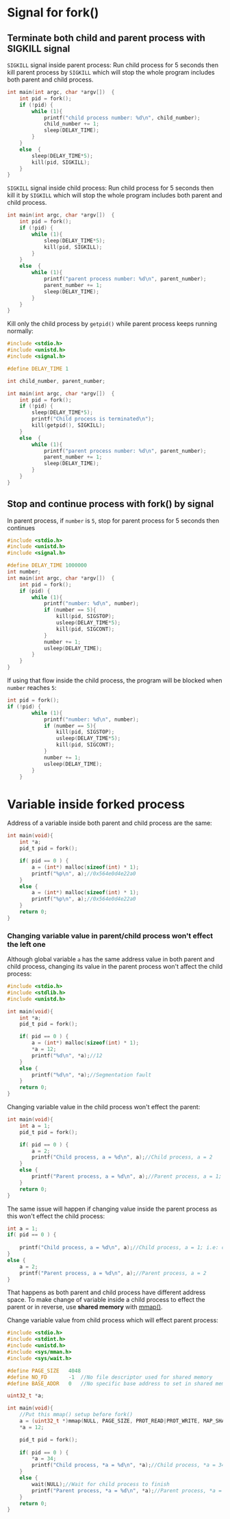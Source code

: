 # Signal for fork()

## Terminate both child and parent process with SIGKILL signal

``SIGKILL`` signal inside parent process: Run child process for 5 seconds then kill parent process by ``SIGKILL``  which will stop the whole program includes both parent and child process.

```c
int main(int argc, char *argv[])  {
	int pid = fork();
	if (!pid) {
        while (1){
            printf("child process number: %d\n", child_number);
            child_number += 1;
            sleep(DELAY_TIME);
        }
    } 
	else  {
        sleep(DELAY_TIME*5);
        kill(pid, SIGKILL);
    }
}
```

``SIGKILL`` signal inside child process: Run child process for 5 seconds then kill it by ``SIGKILL``  which will stop the whole program includes both parent and child process.
 
```c
int main(int argc, char *argv[])  {
	int pid = fork();
	if (!pid) {
        while (1){
            sleep(DELAY_TIME*5);
            kill(pid, SIGKILL);
        }
    } 
	else  {
        while (1){
            printf("parent process number: %d\n", parent_number);
            parent_number += 1;
            sleep(DELAY_TIME);
        }
    }
}
```

Kill only the child process by ``getpid()`` while parent process keeps running normally:

```c
#include <stdio.h>
#include <unistd.h>
#include <signal.h>   

#define DELAY_TIME 1

int child_number, parent_number;

int main(int argc, char *argv[])  {
	int pid = fork();
	if (!pid) {
		sleep(DELAY_TIME*5);
		printf("Child process is terminated\n");
		kill(getpid(), SIGKILL);
    } 
	else  {
        while (1){
            printf("parent process number: %d\n", parent_number);
            parent_number += 1;
            sleep(DELAY_TIME);
        }
    }
}
```

## Stop and continue process with fork() by signal

In parent process, if ``number`` is ``5``, stop for parent process for 5 seconds then continues

```c
#include <stdio.h>
#include <unistd.h>
#include <signal.h>   

#define DELAY_TIME 1000000
int number;
int main(int argc, char *argv[])  {
	int pid = fork();
	if (pid) {
        while (1){
            printf("number: %d\n", number);
            if (number == 5){
                kill(pid, SIGSTOP);
                usleep(DELAY_TIME*5);
                kill(pid, SIGCONT);
            } 
            number += 1;
            usleep(DELAY_TIME);
        }
    }
}
```
If using that flow inside the child process, the program will be blocked when ``number`` reaches ``5``:

```c
int pid = fork();
if (!pid) {
        while (1){
            printf("number: %d\n", number);
            if (number == 5){
                kill(pid, SIGSTOP);
                usleep(DELAY_TIME*5);
                kill(pid, SIGCONT);
            } 
            number += 1;
            usleep(DELAY_TIME);
        }
    }
```

# Variable inside forked process

Address of a variable inside both parent and child process are the same:

```c
int main(void){
    int *a;
    pid_t pid = fork();

    if( pid == 0 ) {
        a = (int*) malloc(sizeof(int) * 1);
        printf("%p\n", a);//0x564e0d4e22a0
    }
    else {
        a = (int*) malloc(sizeof(int) * 1);
        printf("%p\n", a);//0x564e0d4e22a0
    }
    return 0;
}
```

### Changing variable value in parent/child process won't effect the left one

Although global variable ``a`` has the same address value in both parent and child process, changing its value in the parent process won't affect the child process:

```c
#include <stdio.h>
#include <stdlib.h>
#include <unistd.h>

int main(void){
    int *a;
    pid_t pid = fork();

    if( pid == 0 ) {
        a = (int*) malloc(sizeof(int) * 1);
        *a = 12;
        printf("%d\n", *a);//12
    }
    else {
        printf("%d\n", *a);//Segmentation fault
    }
    return 0;
}
```

Changing variable value in the child process won't effect the parent:

```c
int main(void){
    int a = 1;
    pid_t pid = fork();

    if( pid == 0 ) {
        a = 2;
        printf("Child process, a = %d\n", a);//Child process, a = 2
    }
    else {
        printf("Parent process, a = %d\n", a);//Parent process, a = 1; i.e: can't be changed by the child process
    }
    return 0;
}
```

The same issue will happen if changing value inside the parent process as this won't effect the child process:

```c
int a = 1;
if( pid == 0 ) {
    
    printf("Child process, a = %d\n", a);//Child process, a = 1; i.e: can't be changed by the parent process
}
else {
    a = 2;
    printf("Parent process, a = %d\n", a);//Parent process, a = 2
}
```

That happens as both parent and child process have different address space. To make change of variable inside a child process to effect the parent or in reverse, use **shared memory** with [mmap()](https://github.com/TranPhucVinh/C/blob/master/Physical%20layer/Memory/Virtual%20memory.md#mmap).

Change variable value from child process which will effect parent process:

```c
#include <stdio.h>
#include <stdint.h>
#include <unistd.h>
#include <sys/mman.h>
#include <sys/wait.h>

#define PAGE_SIZE   4048
#define NO_FD       -1  //No file descriptor used for shared memory
#define BASE_ADDR   0   //No specific base address to set in shared memory

uint32_t *a;

int main(void){
	//Put this mmap() setup before fork()
	a = (uint32_t *)mmap(NULL, PAGE_SIZE, PROT_READ|PROT_WRITE, MAP_SHARED|MAP_ANONYMOUS, NO_FD, BASE_ADDR);
    *a = 12;

    pid_t pid = fork();
    
    if( pid == 0 ) {
        *a = 34;
        printf("Child process, *a = %d\n", *a);//Child process, *a = 34
    }
    else {
		wait(NULL);//Wait for child process to finish
        printf("Parent process, *a = %d\n", *a);//Parent process, *a = 12
    }
    return 0;
}
```
